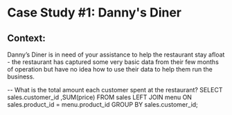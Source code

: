 # Case Study #1: Danny's Diner

## Context: 
Danny’s Diner is in need of your assistance to help the restaurant stay afloat - the restaurant has captured some very basic data from their few months of operation but have no idea how to use their data to help them run the business.

-- What is the total amount each customer spent at the restaurant? 
SELECT 
	sales.customer_id
    ,SUM(price)
FROM sales
LEFT JOIN menu ON sales.product_id = menu.product_id
GROUP BY sales.customer_id;
